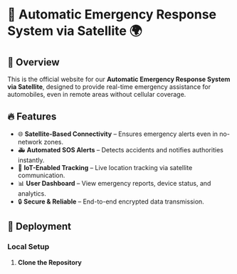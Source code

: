# 🚀 Automatic Emergency Response System via Satellite 🌍

## 📌 Overview
This is the official website for our **Automatic Emergency Response System via Satellite**, designed to provide real-time emergency assistance for automobiles, even in remote areas without cellular coverage.

## 🔥 Features
- 🌐 **Satellite-Based Connectivity** – Ensures emergency alerts even in no-network zones.
- 🚑 **Automated SOS Alerts** – Detects accidents and notifies authorities instantly.
- 📡 **IoT-Enabled Tracking** – Live location tracking via satellite communication.
- 📊 **User Dashboard** – View emergency reports, device status, and analytics.
- 🔒 **Secure & Reliable** – End-to-end encrypted data transmission.

## 🚀 Deployment
### **Local Setup**
1. **Clone the Repository**  
  
